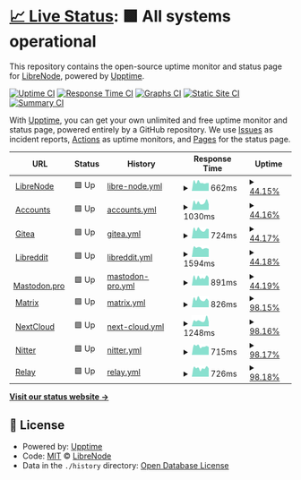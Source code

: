 # [📈 Live Status](https://status.libreno.de): <!--live status--> **🟩 All systems operational**

This repository contains the open-source uptime monitor and status page for [LibreNode](https://www.librenode.org), powered by [Upptime](https://github.com/upptime/upptime).

[![Uptime CI](https://github.com/Whizanth/librenode-status/workflows/Uptime%20CI/badge.svg)](https://github.com/Whizanth/librenode-status/actions?query=workflow%3A%22Uptime+CI%22)
[![Response Time CI](https://github.com/Whizanth/librenode-status/workflows/Response%20Time%20CI/badge.svg)](https://github.com/Whizanth/librenode-status/actions?query=workflow%3A%22Response+Time+CI%22)
[![Graphs CI](https://github.com/Whizanth/librenode-status/workflows/Graphs%20CI/badge.svg)](https://github.com/Whizanth/librenode-status/actions?query=workflow%3A%22Graphs+CI%22)
[![Static Site CI](https://github.com/Whizanth/librenode-status/workflows/Static%20Site%20CI/badge.svg)](https://github.com/Whizanth/librenode-status/actions?query=workflow%3A%22Static+Site+CI%22)
[![Summary CI](https://github.com/Whizanth/librenode-status/workflows/Summary%20CI/badge.svg)](https://github.com/Whizanth/librenode-status/actions?query=workflow%3A%22Summary+CI%22)

With [Upptime](https://upptime.js.org), you can get your own unlimited and free uptime monitor and status page, powered entirely by a GitHub repository. We use [Issues](https://github.com/Whizanth/librenode-status/issues) as incident reports, [Actions](https://github.com/Whizanth/librenode-status/actions) as uptime monitors, and [Pages](https://status.libreno.de) for the status page.

<!--start: status pages-->
<!-- This summary is generated by Upptime (https://github.com/upptime/upptime) -->
<!-- Do not edit this manually, your changes will be overwritten -->
<!-- prettier-ignore -->
| URL | Status | History | Response Time | Uptime |
| --- | ------ | ------- | ------------- | ------ |
| <img alt="" src="https://icons.duckduckgo.com/ip3/www.librenode.org.ico" height="13"> [LibreNode](https://www.librenode.org) | 🟩 Up | [libre-node.yml](https://github.com/Whizanth/librenode-status/commits/HEAD/history/libre-node.yml) | <details><summary><img alt="Response time graph" src="./graphs/libre-node/response-time-week.png" height="20"> 662ms</summary><br><a href="https://status.libreno.de/history/libre-node"><img alt="Response time 636" src="https://img.shields.io/endpoint?url=https%3A%2F%2Fraw.githubusercontent.com%2FWhizanth%2Flibrenode-status%2FHEAD%2Fapi%2Flibre-node%2Fresponse-time.json"></a><br><a href="https://status.libreno.de/history/libre-node"><img alt="24-hour response time 757" src="https://img.shields.io/endpoint?url=https%3A%2F%2Fraw.githubusercontent.com%2FWhizanth%2Flibrenode-status%2FHEAD%2Fapi%2Flibre-node%2Fresponse-time-day.json"></a><br><a href="https://status.libreno.de/history/libre-node"><img alt="7-day response time 662" src="https://img.shields.io/endpoint?url=https%3A%2F%2Fraw.githubusercontent.com%2FWhizanth%2Flibrenode-status%2FHEAD%2Fapi%2Flibre-node%2Fresponse-time-week.json"></a><br><a href="https://status.libreno.de/history/libre-node"><img alt="30-day response time 711" src="https://img.shields.io/endpoint?url=https%3A%2F%2Fraw.githubusercontent.com%2FWhizanth%2Flibrenode-status%2FHEAD%2Fapi%2Flibre-node%2Fresponse-time-month.json"></a><br><a href="https://status.libreno.de/history/libre-node"><img alt="1-year response time 636" src="https://img.shields.io/endpoint?url=https%3A%2F%2Fraw.githubusercontent.com%2FWhizanth%2Flibrenode-status%2FHEAD%2Fapi%2Flibre-node%2Fresponse-time-year.json"></a></details> | <details><summary><a href="https://status.libreno.de/history/libre-node">44.15%</a></summary><a href="https://status.libreno.de/history/libre-node"><img alt="All-time uptime 95.65%" src="https://img.shields.io/endpoint?url=https%3A%2F%2Fraw.githubusercontent.com%2FWhizanth%2Flibrenode-status%2FHEAD%2Fapi%2Flibre-node%2Fuptime.json"></a><br><a href="https://status.libreno.de/history/libre-node"><img alt="24-hour uptime 92.52%" src="https://img.shields.io/endpoint?url=https%3A%2F%2Fraw.githubusercontent.com%2FWhizanth%2Flibrenode-status%2FHEAD%2Fapi%2Flibre-node%2Fuptime-day.json"></a><br><a href="https://status.libreno.de/history/libre-node"><img alt="7-day uptime 44.15%" src="https://img.shields.io/endpoint?url=https%3A%2F%2Fraw.githubusercontent.com%2FWhizanth%2Flibrenode-status%2FHEAD%2Fapi%2Flibre-node%2Fuptime-week.json"></a><br><a href="https://status.libreno.de/history/libre-node"><img alt="30-day uptime 87.09%" src="https://img.shields.io/endpoint?url=https%3A%2F%2Fraw.githubusercontent.com%2FWhizanth%2Flibrenode-status%2FHEAD%2Fapi%2Flibre-node%2Fuptime-month.json"></a><br><a href="https://status.libreno.de/history/libre-node"><img alt="1-year uptime 95.65%" src="https://img.shields.io/endpoint?url=https%3A%2F%2Fraw.githubusercontent.com%2FWhizanth%2Flibrenode-status%2FHEAD%2Fapi%2Flibre-node%2Fuptime-year.json"></a></details>
| <img alt="" src="https://icons.duckduckgo.com/ip3/account.librenode.org.ico" height="13"> [Accounts](https://account.librenode.org) | 🟩 Up | [accounts.yml](https://github.com/Whizanth/librenode-status/commits/HEAD/history/accounts.yml) | <details><summary><img alt="Response time graph" src="./graphs/accounts/response-time-week.png" height="20"> 1030ms</summary><br><a href="https://status.libreno.de/history/accounts"><img alt="Response time 1093" src="https://img.shields.io/endpoint?url=https%3A%2F%2Fraw.githubusercontent.com%2FWhizanth%2Flibrenode-status%2FHEAD%2Fapi%2Faccounts%2Fresponse-time.json"></a><br><a href="https://status.libreno.de/history/accounts"><img alt="24-hour response time 1253" src="https://img.shields.io/endpoint?url=https%3A%2F%2Fraw.githubusercontent.com%2FWhizanth%2Flibrenode-status%2FHEAD%2Fapi%2Faccounts%2Fresponse-time-day.json"></a><br><a href="https://status.libreno.de/history/accounts"><img alt="7-day response time 1030" src="https://img.shields.io/endpoint?url=https%3A%2F%2Fraw.githubusercontent.com%2FWhizanth%2Flibrenode-status%2FHEAD%2Fapi%2Faccounts%2Fresponse-time-week.json"></a><br><a href="https://status.libreno.de/history/accounts"><img alt="30-day response time 1129" src="https://img.shields.io/endpoint?url=https%3A%2F%2Fraw.githubusercontent.com%2FWhizanth%2Flibrenode-status%2FHEAD%2Fapi%2Faccounts%2Fresponse-time-month.json"></a><br><a href="https://status.libreno.de/history/accounts"><img alt="1-year response time 1093" src="https://img.shields.io/endpoint?url=https%3A%2F%2Fraw.githubusercontent.com%2FWhizanth%2Flibrenode-status%2FHEAD%2Fapi%2Faccounts%2Fresponse-time-year.json"></a></details> | <details><summary><a href="https://status.libreno.de/history/accounts">44.16%</a></summary><a href="https://status.libreno.de/history/accounts"><img alt="All-time uptime 94.61%" src="https://img.shields.io/endpoint?url=https%3A%2F%2Fraw.githubusercontent.com%2FWhizanth%2Flibrenode-status%2FHEAD%2Fapi%2Faccounts%2Fuptime.json"></a><br><a href="https://status.libreno.de/history/accounts"><img alt="24-hour uptime 92.55%" src="https://img.shields.io/endpoint?url=https%3A%2F%2Fraw.githubusercontent.com%2FWhizanth%2Flibrenode-status%2FHEAD%2Fapi%2Faccounts%2Fuptime-day.json"></a><br><a href="https://status.libreno.de/history/accounts"><img alt="7-day uptime 44.16%" src="https://img.shields.io/endpoint?url=https%3A%2F%2Fraw.githubusercontent.com%2FWhizanth%2Flibrenode-status%2FHEAD%2Fapi%2Faccounts%2Fuptime-week.json"></a><br><a href="https://status.libreno.de/history/accounts"><img alt="30-day uptime 87.15%" src="https://img.shields.io/endpoint?url=https%3A%2F%2Fraw.githubusercontent.com%2FWhizanth%2Flibrenode-status%2FHEAD%2Fapi%2Faccounts%2Fuptime-month.json"></a><br><a href="https://status.libreno.de/history/accounts"><img alt="1-year uptime 94.61%" src="https://img.shields.io/endpoint?url=https%3A%2F%2Fraw.githubusercontent.com%2FWhizanth%2Flibrenode-status%2FHEAD%2Fapi%2Faccounts%2Fuptime-year.json"></a></details>
| <img alt="" src="https://icons.duckduckgo.com/ip3/git.librenode.org.ico" height="13"> [Gitea](https://git.librenode.org) | 🟩 Up | [gitea.yml](https://github.com/Whizanth/librenode-status/commits/HEAD/history/gitea.yml) | <details><summary><img alt="Response time graph" src="./graphs/gitea/response-time-week.png" height="20"> 724ms</summary><br><a href="https://status.libreno.de/history/gitea"><img alt="Response time 759" src="https://img.shields.io/endpoint?url=https%3A%2F%2Fraw.githubusercontent.com%2FWhizanth%2Flibrenode-status%2FHEAD%2Fapi%2Fgitea%2Fresponse-time.json"></a><br><a href="https://status.libreno.de/history/gitea"><img alt="24-hour response time 899" src="https://img.shields.io/endpoint?url=https%3A%2F%2Fraw.githubusercontent.com%2FWhizanth%2Flibrenode-status%2FHEAD%2Fapi%2Fgitea%2Fresponse-time-day.json"></a><br><a href="https://status.libreno.de/history/gitea"><img alt="7-day response time 724" src="https://img.shields.io/endpoint?url=https%3A%2F%2Fraw.githubusercontent.com%2FWhizanth%2Flibrenode-status%2FHEAD%2Fapi%2Fgitea%2Fresponse-time-week.json"></a><br><a href="https://status.libreno.de/history/gitea"><img alt="30-day response time 790" src="https://img.shields.io/endpoint?url=https%3A%2F%2Fraw.githubusercontent.com%2FWhizanth%2Flibrenode-status%2FHEAD%2Fapi%2Fgitea%2Fresponse-time-month.json"></a><br><a href="https://status.libreno.de/history/gitea"><img alt="1-year response time 759" src="https://img.shields.io/endpoint?url=https%3A%2F%2Fraw.githubusercontent.com%2FWhizanth%2Flibrenode-status%2FHEAD%2Fapi%2Fgitea%2Fresponse-time-year.json"></a></details> | <details><summary><a href="https://status.libreno.de/history/gitea">44.17%</a></summary><a href="https://status.libreno.de/history/gitea"><img alt="All-time uptime 95.67%" src="https://img.shields.io/endpoint?url=https%3A%2F%2Fraw.githubusercontent.com%2FWhizanth%2Flibrenode-status%2FHEAD%2Fapi%2Fgitea%2Fuptime.json"></a><br><a href="https://status.libreno.de/history/gitea"><img alt="24-hour uptime 92.58%" src="https://img.shields.io/endpoint?url=https%3A%2F%2Fraw.githubusercontent.com%2FWhizanth%2Flibrenode-status%2FHEAD%2Fapi%2Fgitea%2Fuptime-day.json"></a><br><a href="https://status.libreno.de/history/gitea"><img alt="7-day uptime 44.17%" src="https://img.shields.io/endpoint?url=https%3A%2F%2Fraw.githubusercontent.com%2FWhizanth%2Flibrenode-status%2FHEAD%2Fapi%2Fgitea%2Fuptime-week.json"></a><br><a href="https://status.libreno.de/history/gitea"><img alt="30-day uptime 87.15%" src="https://img.shields.io/endpoint?url=https%3A%2F%2Fraw.githubusercontent.com%2FWhizanth%2Flibrenode-status%2FHEAD%2Fapi%2Fgitea%2Fuptime-month.json"></a><br><a href="https://status.libreno.de/history/gitea"><img alt="1-year uptime 95.67%" src="https://img.shields.io/endpoint?url=https%3A%2F%2Fraw.githubusercontent.com%2FWhizanth%2Flibrenode-status%2FHEAD%2Fapi%2Fgitea%2Fuptime-year.json"></a></details>
| <img alt="" src="https://icons.duckduckgo.com/ip3/libreddit.librenode.org.ico" height="13"> [Libreddit](https://libreddit.librenode.org) | 🟩 Up | [libreddit.yml](https://github.com/Whizanth/librenode-status/commits/HEAD/history/libreddit.yml) | <details><summary><img alt="Response time graph" src="./graphs/libreddit/response-time-week.png" height="20"> 1594ms</summary><br><a href="https://status.libreno.de/history/libreddit"><img alt="Response time 1656" src="https://img.shields.io/endpoint?url=https%3A%2F%2Fraw.githubusercontent.com%2FWhizanth%2Flibrenode-status%2FHEAD%2Fapi%2Flibreddit%2Fresponse-time.json"></a><br><a href="https://status.libreno.de/history/libreddit"><img alt="24-hour response time 1768" src="https://img.shields.io/endpoint?url=https%3A%2F%2Fraw.githubusercontent.com%2FWhizanth%2Flibrenode-status%2FHEAD%2Fapi%2Flibreddit%2Fresponse-time-day.json"></a><br><a href="https://status.libreno.de/history/libreddit"><img alt="7-day response time 1594" src="https://img.shields.io/endpoint?url=https%3A%2F%2Fraw.githubusercontent.com%2FWhizanth%2Flibrenode-status%2FHEAD%2Fapi%2Flibreddit%2Fresponse-time-week.json"></a><br><a href="https://status.libreno.de/history/libreddit"><img alt="30-day response time 1676" src="https://img.shields.io/endpoint?url=https%3A%2F%2Fraw.githubusercontent.com%2FWhizanth%2Flibrenode-status%2FHEAD%2Fapi%2Flibreddit%2Fresponse-time-month.json"></a><br><a href="https://status.libreno.de/history/libreddit"><img alt="1-year response time 1656" src="https://img.shields.io/endpoint?url=https%3A%2F%2Fraw.githubusercontent.com%2FWhizanth%2Flibrenode-status%2FHEAD%2Fapi%2Flibreddit%2Fresponse-time-year.json"></a></details> | <details><summary><a href="https://status.libreno.de/history/libreddit">44.18%</a></summary><a href="https://status.libreno.de/history/libreddit"><img alt="All-time uptime 95.66%" src="https://img.shields.io/endpoint?url=https%3A%2F%2Fraw.githubusercontent.com%2FWhizanth%2Flibrenode-status%2FHEAD%2Fapi%2Flibreddit%2Fuptime.json"></a><br><a href="https://status.libreno.de/history/libreddit"><img alt="24-hour uptime 92.61%" src="https://img.shields.io/endpoint?url=https%3A%2F%2Fraw.githubusercontent.com%2FWhizanth%2Flibrenode-status%2FHEAD%2Fapi%2Flibreddit%2Fuptime-day.json"></a><br><a href="https://status.libreno.de/history/libreddit"><img alt="7-day uptime 44.18%" src="https://img.shields.io/endpoint?url=https%3A%2F%2Fraw.githubusercontent.com%2FWhizanth%2Flibrenode-status%2FHEAD%2Fapi%2Flibreddit%2Fuptime-week.json"></a><br><a href="https://status.libreno.de/history/libreddit"><img alt="30-day uptime 87.15%" src="https://img.shields.io/endpoint?url=https%3A%2F%2Fraw.githubusercontent.com%2FWhizanth%2Flibrenode-status%2FHEAD%2Fapi%2Flibreddit%2Fuptime-month.json"></a><br><a href="https://status.libreno.de/history/libreddit"><img alt="1-year uptime 95.66%" src="https://img.shields.io/endpoint?url=https%3A%2F%2Fraw.githubusercontent.com%2FWhizanth%2Flibrenode-status%2FHEAD%2Fapi%2Flibreddit%2Fuptime-year.json"></a></details>
| <img alt="" src="https://icons.duckduckgo.com/ip3/mastodon.pro.ico" height="13"> [Mastodon.pro](https://mastodon.pro) | 🟩 Up | [mastodon-pro.yml](https://github.com/Whizanth/librenode-status/commits/HEAD/history/mastodon-pro.yml) | <details><summary><img alt="Response time graph" src="./graphs/mastodon-pro/response-time-week.png" height="20"> 891ms</summary><br><a href="https://status.libreno.de/history/mastodon-pro"><img alt="Response time 810" src="https://img.shields.io/endpoint?url=https%3A%2F%2Fraw.githubusercontent.com%2FWhizanth%2Flibrenode-status%2FHEAD%2Fapi%2Fmastodon-pro%2Fresponse-time.json"></a><br><a href="https://status.libreno.de/history/mastodon-pro"><img alt="24-hour response time 1175" src="https://img.shields.io/endpoint?url=https%3A%2F%2Fraw.githubusercontent.com%2FWhizanth%2Flibrenode-status%2FHEAD%2Fapi%2Fmastodon-pro%2Fresponse-time-day.json"></a><br><a href="https://status.libreno.de/history/mastodon-pro"><img alt="7-day response time 891" src="https://img.shields.io/endpoint?url=https%3A%2F%2Fraw.githubusercontent.com%2FWhizanth%2Flibrenode-status%2FHEAD%2Fapi%2Fmastodon-pro%2Fresponse-time-week.json"></a><br><a href="https://status.libreno.de/history/mastodon-pro"><img alt="30-day response time 916" src="https://img.shields.io/endpoint?url=https%3A%2F%2Fraw.githubusercontent.com%2FWhizanth%2Flibrenode-status%2FHEAD%2Fapi%2Fmastodon-pro%2Fresponse-time-month.json"></a><br><a href="https://status.libreno.de/history/mastodon-pro"><img alt="1-year response time 810" src="https://img.shields.io/endpoint?url=https%3A%2F%2Fraw.githubusercontent.com%2FWhizanth%2Flibrenode-status%2FHEAD%2Fapi%2Fmastodon-pro%2Fresponse-time-year.json"></a></details> | <details><summary><a href="https://status.libreno.de/history/mastodon-pro">44.19%</a></summary><a href="https://status.libreno.de/history/mastodon-pro"><img alt="All-time uptime 95.65%" src="https://img.shields.io/endpoint?url=https%3A%2F%2Fraw.githubusercontent.com%2FWhizanth%2Flibrenode-status%2FHEAD%2Fapi%2Fmastodon-pro%2Fuptime.json"></a><br><a href="https://status.libreno.de/history/mastodon-pro"><img alt="24-hour uptime 92.64%" src="https://img.shields.io/endpoint?url=https%3A%2F%2Fraw.githubusercontent.com%2FWhizanth%2Flibrenode-status%2FHEAD%2Fapi%2Fmastodon-pro%2Fuptime-day.json"></a><br><a href="https://status.libreno.de/history/mastodon-pro"><img alt="7-day uptime 44.19%" src="https://img.shields.io/endpoint?url=https%3A%2F%2Fraw.githubusercontent.com%2FWhizanth%2Flibrenode-status%2FHEAD%2Fapi%2Fmastodon-pro%2Fuptime-week.json"></a><br><a href="https://status.libreno.de/history/mastodon-pro"><img alt="30-day uptime 87.16%" src="https://img.shields.io/endpoint?url=https%3A%2F%2Fraw.githubusercontent.com%2FWhizanth%2Flibrenode-status%2FHEAD%2Fapi%2Fmastodon-pro%2Fuptime-month.json"></a><br><a href="https://status.libreno.de/history/mastodon-pro"><img alt="1-year uptime 95.65%" src="https://img.shields.io/endpoint?url=https%3A%2F%2Fraw.githubusercontent.com%2FWhizanth%2Flibrenode-status%2FHEAD%2Fapi%2Fmastodon-pro%2Fuptime-year.json"></a></details>
| <img alt="" src="https://icons.duckduckgo.com/ip3/matrix.librenode.org.ico" height="13"> [Matrix](https://matrix.librenode.org) | 🟩 Up | [matrix.yml](https://github.com/Whizanth/librenode-status/commits/HEAD/history/matrix.yml) | <details><summary><img alt="Response time graph" src="./graphs/matrix/response-time-week.png" height="20"> 826ms</summary><br><a href="https://status.libreno.de/history/matrix"><img alt="Response time 883" src="https://img.shields.io/endpoint?url=https%3A%2F%2Fraw.githubusercontent.com%2FWhizanth%2Flibrenode-status%2FHEAD%2Fapi%2Fmatrix%2Fresponse-time.json"></a><br><a href="https://status.libreno.de/history/matrix"><img alt="24-hour response time 968" src="https://img.shields.io/endpoint?url=https%3A%2F%2Fraw.githubusercontent.com%2FWhizanth%2Flibrenode-status%2FHEAD%2Fapi%2Fmatrix%2Fresponse-time-day.json"></a><br><a href="https://status.libreno.de/history/matrix"><img alt="7-day response time 826" src="https://img.shields.io/endpoint?url=https%3A%2F%2Fraw.githubusercontent.com%2FWhizanth%2Flibrenode-status%2FHEAD%2Fapi%2Fmatrix%2Fresponse-time-week.json"></a><br><a href="https://status.libreno.de/history/matrix"><img alt="30-day response time 926" src="https://img.shields.io/endpoint?url=https%3A%2F%2Fraw.githubusercontent.com%2FWhizanth%2Flibrenode-status%2FHEAD%2Fapi%2Fmatrix%2Fresponse-time-month.json"></a><br><a href="https://status.libreno.de/history/matrix"><img alt="1-year response time 883" src="https://img.shields.io/endpoint?url=https%3A%2F%2Fraw.githubusercontent.com%2FWhizanth%2Flibrenode-status%2FHEAD%2Fapi%2Fmatrix%2Fresponse-time-year.json"></a></details> | <details><summary><a href="https://status.libreno.de/history/matrix">98.15%</a></summary><a href="https://status.libreno.de/history/matrix"><img alt="All-time uptime 99.69%" src="https://img.shields.io/endpoint?url=https%3A%2F%2Fraw.githubusercontent.com%2FWhizanth%2Flibrenode-status%2FHEAD%2Fapi%2Fmatrix%2Fuptime.json"></a><br><a href="https://status.libreno.de/history/matrix"><img alt="24-hour uptime 92.68%" src="https://img.shields.io/endpoint?url=https%3A%2F%2Fraw.githubusercontent.com%2FWhizanth%2Flibrenode-status%2FHEAD%2Fapi%2Fmatrix%2Fuptime-day.json"></a><br><a href="https://status.libreno.de/history/matrix"><img alt="7-day uptime 98.15%" src="https://img.shields.io/endpoint?url=https%3A%2F%2Fraw.githubusercontent.com%2FWhizanth%2Flibrenode-status%2FHEAD%2Fapi%2Fmatrix%2Fuptime-week.json"></a><br><a href="https://status.libreno.de/history/matrix"><img alt="30-day uptime 99.58%" src="https://img.shields.io/endpoint?url=https%3A%2F%2Fraw.githubusercontent.com%2FWhizanth%2Flibrenode-status%2FHEAD%2Fapi%2Fmatrix%2Fuptime-month.json"></a><br><a href="https://status.libreno.de/history/matrix"><img alt="1-year uptime 99.69%" src="https://img.shields.io/endpoint?url=https%3A%2F%2Fraw.githubusercontent.com%2FWhizanth%2Flibrenode-status%2FHEAD%2Fapi%2Fmatrix%2Fuptime-year.json"></a></details>
| <img alt="" src="https://icons.duckduckgo.com/ip3/cloud.librenode.org.ico" height="13"> [NextCloud](https://cloud.librenode.org) | 🟩 Up | [next-cloud.yml](https://github.com/Whizanth/librenode-status/commits/HEAD/history/next-cloud.yml) | <details><summary><img alt="Response time graph" src="./graphs/next-cloud/response-time-week.png" height="20"> 1248ms</summary><br><a href="https://status.libreno.de/history/next-cloud"><img alt="Response time 1497" src="https://img.shields.io/endpoint?url=https%3A%2F%2Fraw.githubusercontent.com%2FWhizanth%2Flibrenode-status%2FHEAD%2Fapi%2Fnext-cloud%2Fresponse-time.json"></a><br><a href="https://status.libreno.de/history/next-cloud"><img alt="24-hour response time 1227" src="https://img.shields.io/endpoint?url=https%3A%2F%2Fraw.githubusercontent.com%2FWhizanth%2Flibrenode-status%2FHEAD%2Fapi%2Fnext-cloud%2Fresponse-time-day.json"></a><br><a href="https://status.libreno.de/history/next-cloud"><img alt="7-day response time 1248" src="https://img.shields.io/endpoint?url=https%3A%2F%2Fraw.githubusercontent.com%2FWhizanth%2Flibrenode-status%2FHEAD%2Fapi%2Fnext-cloud%2Fresponse-time-week.json"></a><br><a href="https://status.libreno.de/history/next-cloud"><img alt="30-day response time 1266" src="https://img.shields.io/endpoint?url=https%3A%2F%2Fraw.githubusercontent.com%2FWhizanth%2Flibrenode-status%2FHEAD%2Fapi%2Fnext-cloud%2Fresponse-time-month.json"></a><br><a href="https://status.libreno.de/history/next-cloud"><img alt="1-year response time 1497" src="https://img.shields.io/endpoint?url=https%3A%2F%2Fraw.githubusercontent.com%2FWhizanth%2Flibrenode-status%2FHEAD%2Fapi%2Fnext-cloud%2Fresponse-time-year.json"></a></details> | <details><summary><a href="https://status.libreno.de/history/next-cloud">98.16%</a></summary><a href="https://status.libreno.de/history/next-cloud"><img alt="All-time uptime 95.70%" src="https://img.shields.io/endpoint?url=https%3A%2F%2Fraw.githubusercontent.com%2FWhizanth%2Flibrenode-status%2FHEAD%2Fapi%2Fnext-cloud%2Fuptime.json"></a><br><a href="https://status.libreno.de/history/next-cloud"><img alt="24-hour uptime 92.71%" src="https://img.shields.io/endpoint?url=https%3A%2F%2Fraw.githubusercontent.com%2FWhizanth%2Flibrenode-status%2FHEAD%2Fapi%2Fnext-cloud%2Fuptime-day.json"></a><br><a href="https://status.libreno.de/history/next-cloud"><img alt="7-day uptime 98.16%" src="https://img.shields.io/endpoint?url=https%3A%2F%2Fraw.githubusercontent.com%2FWhizanth%2Flibrenode-status%2FHEAD%2Fapi%2Fnext-cloud%2Fuptime-week.json"></a><br><a href="https://status.libreno.de/history/next-cloud"><img alt="30-day uptime 99.58%" src="https://img.shields.io/endpoint?url=https%3A%2F%2Fraw.githubusercontent.com%2FWhizanth%2Flibrenode-status%2FHEAD%2Fapi%2Fnext-cloud%2Fuptime-month.json"></a><br><a href="https://status.libreno.de/history/next-cloud"><img alt="1-year uptime 95.70%" src="https://img.shields.io/endpoint?url=https%3A%2F%2Fraw.githubusercontent.com%2FWhizanth%2Flibrenode-status%2FHEAD%2Fapi%2Fnext-cloud%2Fuptime-year.json"></a></details>
| <img alt="" src="https://icons.duckduckgo.com/ip3/nitter.librenode.org.ico" height="13"> [Nitter](https://nitter.librenode.org) | 🟩 Up | [nitter.yml](https://github.com/Whizanth/librenode-status/commits/HEAD/history/nitter.yml) | <details><summary><img alt="Response time graph" src="./graphs/nitter/response-time-week.png" height="20"> 715ms</summary><br><a href="https://status.libreno.de/history/nitter"><img alt="Response time 640" src="https://img.shields.io/endpoint?url=https%3A%2F%2Fraw.githubusercontent.com%2FWhizanth%2Flibrenode-status%2FHEAD%2Fapi%2Fnitter%2Fresponse-time.json"></a><br><a href="https://status.libreno.de/history/nitter"><img alt="24-hour response time 1154" src="https://img.shields.io/endpoint?url=https%3A%2F%2Fraw.githubusercontent.com%2FWhizanth%2Flibrenode-status%2FHEAD%2Fapi%2Fnitter%2Fresponse-time-day.json"></a><br><a href="https://status.libreno.de/history/nitter"><img alt="7-day response time 715" src="https://img.shields.io/endpoint?url=https%3A%2F%2Fraw.githubusercontent.com%2FWhizanth%2Flibrenode-status%2FHEAD%2Fapi%2Fnitter%2Fresponse-time-week.json"></a><br><a href="https://status.libreno.de/history/nitter"><img alt="30-day response time 664" src="https://img.shields.io/endpoint?url=https%3A%2F%2Fraw.githubusercontent.com%2FWhizanth%2Flibrenode-status%2FHEAD%2Fapi%2Fnitter%2Fresponse-time-month.json"></a><br><a href="https://status.libreno.de/history/nitter"><img alt="1-year response time 640" src="https://img.shields.io/endpoint?url=https%3A%2F%2Fraw.githubusercontent.com%2FWhizanth%2Flibrenode-status%2FHEAD%2Fapi%2Fnitter%2Fresponse-time-year.json"></a></details> | <details><summary><a href="https://status.libreno.de/history/nitter">98.17%</a></summary><a href="https://status.libreno.de/history/nitter"><img alt="All-time uptime 97.20%" src="https://img.shields.io/endpoint?url=https%3A%2F%2Fraw.githubusercontent.com%2FWhizanth%2Flibrenode-status%2FHEAD%2Fapi%2Fnitter%2Fuptime.json"></a><br><a href="https://status.libreno.de/history/nitter"><img alt="24-hour uptime 92.74%" src="https://img.shields.io/endpoint?url=https%3A%2F%2Fraw.githubusercontent.com%2FWhizanth%2Flibrenode-status%2FHEAD%2Fapi%2Fnitter%2Fuptime-day.json"></a><br><a href="https://status.libreno.de/history/nitter"><img alt="7-day uptime 98.17%" src="https://img.shields.io/endpoint?url=https%3A%2F%2Fraw.githubusercontent.com%2FWhizanth%2Flibrenode-status%2FHEAD%2Fapi%2Fnitter%2Fuptime-week.json"></a><br><a href="https://status.libreno.de/history/nitter"><img alt="30-day uptime 99.58%" src="https://img.shields.io/endpoint?url=https%3A%2F%2Fraw.githubusercontent.com%2FWhizanth%2Flibrenode-status%2FHEAD%2Fapi%2Fnitter%2Fuptime-month.json"></a><br><a href="https://status.libreno.de/history/nitter"><img alt="1-year uptime 97.20%" src="https://img.shields.io/endpoint?url=https%3A%2F%2Fraw.githubusercontent.com%2FWhizanth%2Flibrenode-status%2FHEAD%2Fapi%2Fnitter%2Fuptime-year.json"></a></details>
| <img alt="" src="https://icons.duckduckgo.com/ip3/relay.mastodon.pro.ico" height="13"> [Relay](https://relay.mastodon.pro) | 🟩 Up | [relay.yml](https://github.com/Whizanth/librenode-status/commits/HEAD/history/relay.yml) | <details><summary><img alt="Response time graph" src="./graphs/relay/response-time-week.png" height="20"> 726ms</summary><br><a href="https://status.libreno.de/history/relay"><img alt="Response time 624" src="https://img.shields.io/endpoint?url=https%3A%2F%2Fraw.githubusercontent.com%2FWhizanth%2Flibrenode-status%2FHEAD%2Fapi%2Frelay%2Fresponse-time.json"></a><br><a href="https://status.libreno.de/history/relay"><img alt="24-hour response time 724" src="https://img.shields.io/endpoint?url=https%3A%2F%2Fraw.githubusercontent.com%2FWhizanth%2Flibrenode-status%2FHEAD%2Fapi%2Frelay%2Fresponse-time-day.json"></a><br><a href="https://status.libreno.de/history/relay"><img alt="7-day response time 726" src="https://img.shields.io/endpoint?url=https%3A%2F%2Fraw.githubusercontent.com%2FWhizanth%2Flibrenode-status%2FHEAD%2Fapi%2Frelay%2Fresponse-time-week.json"></a><br><a href="https://status.libreno.de/history/relay"><img alt="30-day response time 746" src="https://img.shields.io/endpoint?url=https%3A%2F%2Fraw.githubusercontent.com%2FWhizanth%2Flibrenode-status%2FHEAD%2Fapi%2Frelay%2Fresponse-time-month.json"></a><br><a href="https://status.libreno.de/history/relay"><img alt="1-year response time 624" src="https://img.shields.io/endpoint?url=https%3A%2F%2Fraw.githubusercontent.com%2FWhizanth%2Flibrenode-status%2FHEAD%2Fapi%2Frelay%2Fresponse-time-year.json"></a></details> | <details><summary><a href="https://status.libreno.de/history/relay">98.18%</a></summary><a href="https://status.libreno.de/history/relay"><img alt="All-time uptime 99.69%" src="https://img.shields.io/endpoint?url=https%3A%2F%2Fraw.githubusercontent.com%2FWhizanth%2Flibrenode-status%2FHEAD%2Fapi%2Frelay%2Fuptime.json"></a><br><a href="https://status.libreno.de/history/relay"><img alt="24-hour uptime 92.77%" src="https://img.shields.io/endpoint?url=https%3A%2F%2Fraw.githubusercontent.com%2FWhizanth%2Flibrenode-status%2FHEAD%2Fapi%2Frelay%2Fuptime-day.json"></a><br><a href="https://status.libreno.de/history/relay"><img alt="7-day uptime 98.18%" src="https://img.shields.io/endpoint?url=https%3A%2F%2Fraw.githubusercontent.com%2FWhizanth%2Flibrenode-status%2FHEAD%2Fapi%2Frelay%2Fuptime-week.json"></a><br><a href="https://status.libreno.de/history/relay"><img alt="30-day uptime 99.58%" src="https://img.shields.io/endpoint?url=https%3A%2F%2Fraw.githubusercontent.com%2FWhizanth%2Flibrenode-status%2FHEAD%2Fapi%2Frelay%2Fuptime-month.json"></a><br><a href="https://status.libreno.de/history/relay"><img alt="1-year uptime 99.69%" src="https://img.shields.io/endpoint?url=https%3A%2F%2Fraw.githubusercontent.com%2FWhizanth%2Flibrenode-status%2FHEAD%2Fapi%2Frelay%2Fuptime-year.json"></a></details>

<!--end: status pages-->

[**Visit our status website →**](https://status.libreno.de)

## 📄 License

- Powered by: [Upptime](https://github.com/upptime/upptime)
- Code: [MIT](./LICENSE) © [LibreNode](https://www.librenode.org)
- Data in the `./history` directory: [Open Database License](https://opendatacommons.org/licenses/odbl/1-0/)
